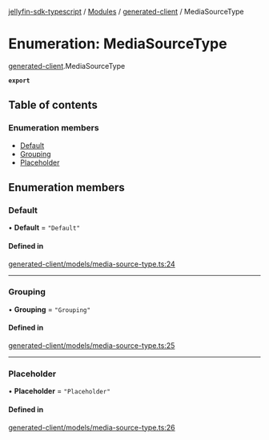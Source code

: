 [jellyfin-sdk-typescript](../README.md) / [Modules](../modules.md) / [generated-client](../modules/generated_client.md) / MediaSourceType

# Enumeration: MediaSourceType

[generated-client](../modules/generated_client.md).MediaSourceType

**`export`**

## Table of contents

### Enumeration members

- [Default](generated_client.MediaSourceType.md#default)
- [Grouping](generated_client.MediaSourceType.md#grouping)
- [Placeholder](generated_client.MediaSourceType.md#placeholder)

## Enumeration members

### Default

• **Default** = `"Default"`

#### Defined in

[generated-client/models/media-source-type.ts:24](https://github.com/thornbill/jellyfin-sdk-typescript/blob/e4df7f8/src/generated-client/models/media-source-type.ts#L24)

___

### Grouping

• **Grouping** = `"Grouping"`

#### Defined in

[generated-client/models/media-source-type.ts:25](https://github.com/thornbill/jellyfin-sdk-typescript/blob/e4df7f8/src/generated-client/models/media-source-type.ts#L25)

___

### Placeholder

• **Placeholder** = `"Placeholder"`

#### Defined in

[generated-client/models/media-source-type.ts:26](https://github.com/thornbill/jellyfin-sdk-typescript/blob/e4df7f8/src/generated-client/models/media-source-type.ts#L26)
